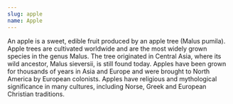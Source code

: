 ```yaml
---
slug: apple
name: Apple
---
```

An apple is a sweet, edible fruit produced by an apple tree (Malus pumila). Apple trees are cultivated worldwide and are the most widely grown species in the genus Malus. The tree originated in Central Asia, where its wild ancestor, Malus sieversii, is still found today. Apples have been grown for thousands of years in Asia and Europe and were brought to North America by European colonists. Apples have religious and mythological significance in many cultures, including Norse, Greek and European Christian traditions.
